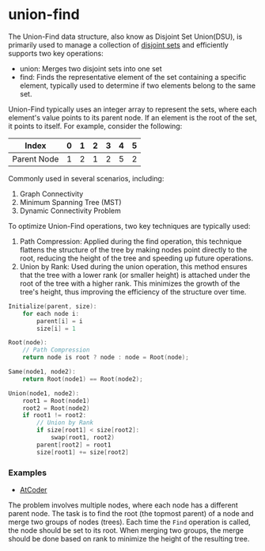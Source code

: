 # union-find

The Union-Find data structure, also know as Disjoint Set Union(DSU), is primarily used to manage a collection of [disjoint sets](https://en.wikipedia.org/wiki/Disjoint_sets) and efficiently supports two key operations:

- union: Merges two disjoint sets into one set
- find: Finds the representative element of the set containing a specific element, typically used to determine if two elements belong to the same set.

Union-Find typically uses an integer array to represent the sets, where each element's value points to its parent node. If an element is the root of the set, it points to itself.
For example, consider the following:

|Index|0|1|2|3|4|5|
|-|-|-|-|-|-|-|
|Parent Node|1|2|1|2|5|2|

Commonly used in several scenarios, including:
1. Graph Connectivity
2. Minimum Spanning Tree (MST)
3. Dynamic Connectivity Problem

To optimize Union-Find operations, two key techniques are typically used:
1. Path Compression: Applied during the find operation, this technique flattens the structure of the tree by making nodes point directly to the root, reducing the height of the tree and speeding up future operations.
2. Union by Rank: Used during the union operation, this method ensures that the tree with a lower rank (or smaller height) is attached under the root of the tree with a higher rank. This minimizes the growth of the tree's height, thus improving the efficiency of the structure over time.

```c++
Initialize(parent, size):
    for each node i:
        parent[i] = i
        size[i] = 1

Root(node):
    // Path Compression
    return node is root ? node : node = Root(node);

Same(node1, node2):
    return Root(node1) == Root(node2);

Union(node1, node2):
    root1 = Root(node1)
    root2 = Root(node2)
    if root1 != root2:
        // Union by Rank
        if size[root1] < size[root2]:
            swap(root1, root2)
        parent[root2] = root1
        size[root1] += size[root2]
```

### Examples
- [AtCoder](https://atcoder.jp/contests/atc001/tasks/unionfind_a)

The problem involves multiple nodes, where each node has a different parent node. The task is to find the root (the topmost parent) of a node and merge two groups of nodes (trees). Each time the `Find` operation is called, the node should be set to its root. When merging two groups, the merge should be done based on rank to minimize the height of the resulting tree.
